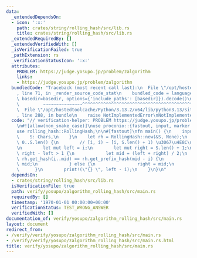 ```yaml
---
data:
  _extendedDependsOn:
  - icon: ':x:'
    path: crates/string/rolling_hash/src/lib.rs
    title: crates/string/rolling_hash/src/lib.rs
  _extendedRequiredBy: []
  _extendedVerifiedWith: []
  _isVerificationFailed: true
  _pathExtension: rs
  _verificationStatusIcon: ':x:'
  attributes:
    PROBLEM: https://judge.yosupo.jp/problem/zalgorithm
    links:
    - https://judge.yosupo.jp/problem/zalgorithm
  bundledCode: "Traceback (most recent call last):\n  File \"/opt/hostedtoolcache/Python/3.13.2/x64/lib/python3.13/site-packages/onlinejudge_verify/documentation/build.py\"\
    , line 71, in _render_source_code_stat\n    bundled_code = language.bundle(stat.path,\
    \ basedir=basedir, options={'include_paths': [basedir]}).decode()\n          \
    \         ~~~~~~~~~~~~~~~^^^^^^^^^^^^^^^^^^^^^^^^^^^^^^^^^^^^^^^^^^^^^^^^^^^^^^^^^^^^^^^^^^\n\
    \  File \"/opt/hostedtoolcache/Python/3.13.2/x64/lib/python3.13/site-packages/onlinejudge_verify/languages/rust.py\"\
    , line 288, in bundle\n    raise NotImplementedError\nNotImplementedError\n"
  code: "// verification-helper: PROBLEM https://judge.yosupo.jp/problem/zalgorithm\n\
    \n#![allow(non_snake_case)]\nuse proconio::{fastout, input, marker::Chars};\n\
    use rolling_hash::RollingHash;\n\n#[fastout]\nfn main() {\n    input! {\n    \
    \    S: Chars,\n    }\n    let rh = RollingHash::new(&S, None);\n    for i in\
    \ 0..S.len() {\n        // [i, i) ~ [i, S.len() + 1) \u3067\u4E8C\u5206\u63A2\u7D22\
    \n        let mut left = i;\n        let mut right = S.len() + 1;\n        while\
    \ right - left > 1 {\n            let mid = (left + right) / 2;\n            if\
    \ rh.get_hash(i..mid) == rh.get_prefix_hash(mid - i) {\n                left =\
    \ mid;\n            } else {\n                right = mid;\n            }\n  \
    \      }\n        print!(\"{} \", left - i);\n    }\n}\n"
  dependsOn:
  - crates/string/rolling_hash/src/lib.rs
  isVerificationFile: true
  path: verify/yosupo/zalgorithm_rolling_hash/src/main.rs
  requiredBy: []
  timestamp: '1970-01-01 00:00:00+00:00'
  verificationStatus: TEST_WRONG_ANSWER
  verifiedWith: []
documentation_of: verify/yosupo/zalgorithm_rolling_hash/src/main.rs
layout: document
redirect_from:
- /verify/verify/yosupo/zalgorithm_rolling_hash/src/main.rs
- /verify/verify/yosupo/zalgorithm_rolling_hash/src/main.rs.html
title: verify/yosupo/zalgorithm_rolling_hash/src/main.rs
---
```

